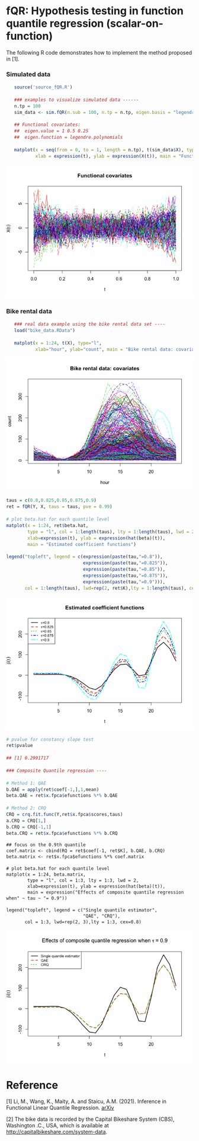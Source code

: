  # fQR: Hypothesis testing in function quantile regression (scalar-on-function)   

 The following R code demonstrates how to implement the method proposed in [1]. 
 
 ### Simulated data 
 
 ```R
    source('source_fQR.R')
    
    ### examples to visualize simulated data ------
    n.tp = 100
    sim_data <- sim.fQR(n.sub = 100, n.tp = n.tp, eigen.basis = "legendre.polynomials")
    
    ## Functional covariates: 
    ##  eigen.value = 1 0.5 0.25 
    ##  eigen.function = legendre.polynomials
    
    matplot(x = seq(from = 0, to = 1, length = n.tp), t(sim_data$X), type="l", 
            xlab = expression(t), ylab = expression(X(t)), main = "Functional covariates")
 ```
![](example_files/figure-markdown_strict/unnamed-chunk-1-1.png)

### Bike rental data 

 ```R
    ### real data example using the bike rental data set ----
    load("bike_data.RData")
    
    matplot(x = 1:24, t(X), type="l", 
            xlab="hour", ylab="count", main = "Bike rental data: covariates")
 ```
    
![](example_files/figure-markdown_strict/unnamed-chunk-1-2.png)

```R
taus = c(0.8,0.825,0.85,0.875,0.9)
ret = fQR(Y, X, taus = taus, pve = 0.99)

# plot beta.hat for each quantile level 
matplot(x = 1:24, ret$beta.hat, 
        type = "l", col = 1:length(taus), lty = 1:length(taus), lwd = 2,
        xlab=expression(t), ylab = expression(hat(beta)(t)), 
        main = "Estimated coefficient functions")

legend("topleft", legend = c(expression(paste(tau,"=0.8")),
                             expression(paste(tau,"=0.825")),
                             expression(paste(tau,"=0.85")),
                             expression(paste(tau,"=0.875")),
                             expression(paste(tau,"=0.9"))), 
       col = 1:length(taus), lwd=rep(2, ret$K),lty = 1:length(taus), cex=0.8)
```

![](example_files/figure-markdown_strict/unnamed-chunk-1-3.png)

```R
# pvalue for constancy slope test 
ret$pvalue

## [1] 0.2991717

### Composite Quantile regression ---- 

# Method 1: QAE
b.QAE = apply(ret$coef[-1,],1,mean)  
beta.QAE = ret$x.fpca$efunctions %*% b.QAE

# Method 2: CRQ 
CRQ = crq.fit.func(Y,ret$x.fpca$scores,taus)
a.CRQ = CRQ[1,]
b.CRQ = CRQ[-1,1]
beta.CRQ = ret$x.fpca$efunctions %*% b.CRQ
```


    ## focus on the 0.9th quantile 
    coef.matrix <- cbind(RQ = ret$coef[-1, ret$K], b.QAE, b.CRQ)
    beta.matrix <- ret$x.fpca$efunctions %*% coef.matrix
    
    # plot beta.hat for each quantile level 
    matplot(x = 1:24, beta.matrix, 
            type = "l", col = 1:3, lty = 1:3, lwd = 2,
            xlab=expression(t), ylab = expression(hat(beta)(t)), 
            main = expression("Effects of composite quantile regression when" ~ tau ~ "= 0.9"))
    
    legend("topleft", legend = c("Single quantile estimator", 
                                 "QAE", "CRQ"), 
           col = 1:3, lwd=rep(2, 3),lty = 1:3, cex=0.8)

![](example_files/figure-markdown_strict/unnamed-chunk-1-4.png)


# Reference

[1] Li, M., Wang, K., Maity, A. and Staicu, A.M. (2021). Inference in Functional Linear Quantile Regression. [arXiv]

[2] The bike data is recorded by the Capital Bikeshare System (CBS), Washington .C., USA, which is available at http://capitalbikeshare.com/system-data.



[arxiv]: https://arxiv.org/abs/1602.08793
